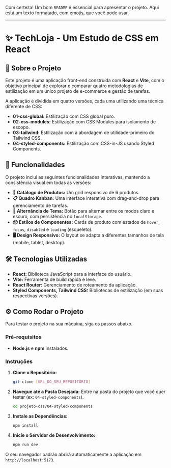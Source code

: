 Com certeza\! Um bom `README` é essencial para apresentar o projeto. Aqui está um texto formatado, com emojis, que você pode usar.

-----

# ✨ TechLoja - Um Estudo de CSS em React

## 📄 Sobre o Projeto

Este projeto é uma aplicação front-end construída com **React** e **Vite**, com o objetivo principal de explorar e comparar quatro metodologias de estilização em um único projeto de e-commerce e gestão de tarefas.

A aplicação é dividida em quatro versões, cada uma utilizando uma técnica diferente de CSS:

  * **01-css-global:** Estilização com CSS global puro.
  * **02-css-modules:** Estilização com CSS Modules para isolamento de escopo.
  * **03-tailwind:** Estilização com a abordagem de utilidade-primeiro do Tailwind CSS.
  * **04-styled-components:** Estilização com CSS-in-JS usando Styled Components.

## 🚀 Funcionalidades

O projeto inclui as seguintes funcionalidades interativas, mantendo a consistência visual em todas as versões:

  * **🛒 Catálogo de Produtos:** Um grid responsivo de 6 produtos.
  * **📋 Quadro Kanban:** Uma interface interativa com drag-and-drop para gerenciamento de tarefas.
  * **🌙 Alternância de Tema:** Botão para alternar entre os modos claro e escuro, com persistência no `localStorage`.
  * **📦 Estilos de Componentes:** Cards de produto com estados de `hover`, `focus`, `disabled` e `loading` (esqueleto).
  * **🖥️ Design Responsivo:** O layout se adapta a diferentes tamanhos de tela (mobile, tablet, desktop).

## 🛠️ Tecnologias Utilizadas

  * **React:** Biblioteca JavaScript para a interface do usuário.
  * **Vite:** Ferramenta de build rápida e leve.
  * **React Router:** Gerenciamento de roteamento da aplicação.
  * **Styled Components, Tailwind CSS:** Bibliotecas de estilização (em suas respectivas versões).

## ⚙️ Como Rodar o Projeto

Para testar o projeto na sua máquina, siga os passos abaixo.

### Pré-requisitos

  * **Node.js** e **npm** instalados.

### Instruções

1.  **Clone o Repositório:**

    ```bash
    git clone [URL_DO_SEU_REPOSITORIO]
    ```

2.  **Navegue até a Pasta Desejada:**
    Entre na pasta do projeto que você quer testar (ex: `04-styled-components`).

    ```bash
    cd projeto-css/04-styled-components
    ```

3.  **Instale as Dependências:**

    ```bash
    npm install
    ```

4.  **Inicie o Servidor de Desenvolvimento:**

    ```bash
    npm run dev
    ```

O seu navegador padrão abrirá automaticamente a aplicação em `http://localhost:5173`.

